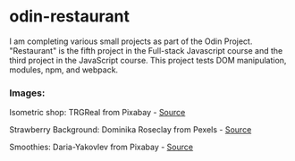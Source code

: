 # odin-restaurant

I am completing various small projects as part of the Odin Project. "Restaurant" is the fifth project in the Full-stack Javascript course and the third project in the JavaScript course. This project tests DOM manipulation, modules, npm, and webpack.

### Images:

Isometric shop: TRGReal from Pixabay - [Source](https://pixabay.com/cs/vectors/elektronick%C3%BD-obchod-prodejna-2819730/)

Strawberry Background: Dominika Roseclay from Pexels - [Source](https://www.pexels.com/photo/strawberry-lot-photo-2224358/)

Smoothies: Daria-Yakovlev from Pixabay - [Source](https://pixabay.com/cs/photos/koktejl-smoothies-nap%C3%ADt-se-1971489/)
